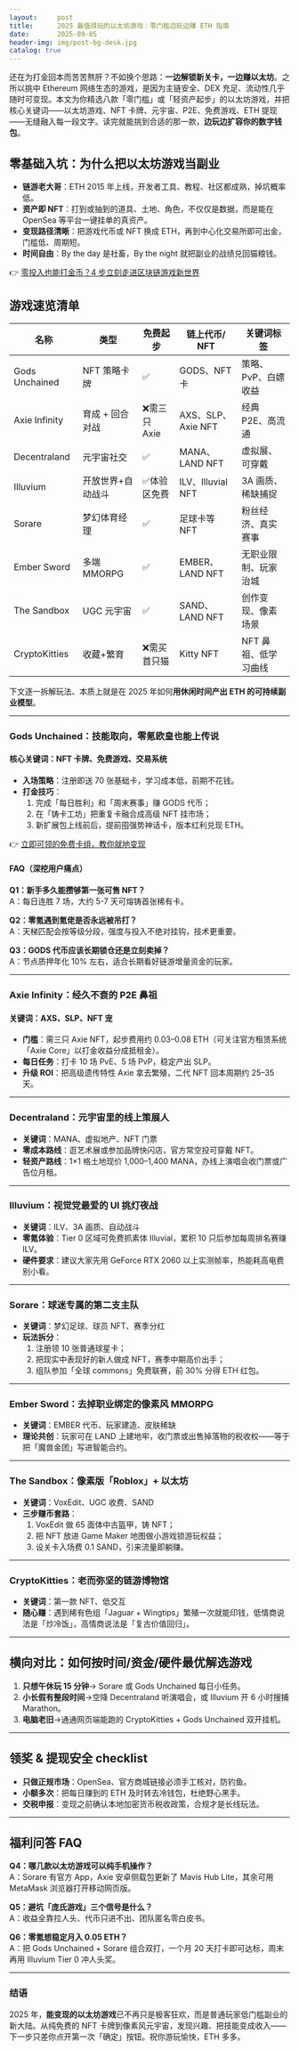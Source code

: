 ```yaml
---
layout:     post
title:      2025 最值得玩的以太坊游戏：零门槛边玩边赚 ETH 指南
date:       2025-09-05
header-img: img/post-bg-desk.jpg
catalog: true
---
```


还在为打金回本而苦苦熬肝？不如换个思路：**一边解锁新关卡，一边赚以太坊**。之所以挑中 Ethereum 网络生态的游戏，是因为主链安全、DEX 充足、流动性几乎随时可变现。本文为你精选八款「零门槛」或「轻资产起步」的以太坊游戏，并把核心关键词——以太坊游戏、NFT 卡牌、元宇宙、P2E、免费游戏、ETH 提现——无缝融入每一段文字。读完就能挑到合适的那一款，**边玩边扩容你的数字钱包**。

## 零基础入坑：为什么把以太坊游戏当副业
- **链游老大哥**：ETH 2015 年上线，开发者工具、教程、社区都成熟，掉坑概率低。  
- **资产即 NFT**：打到或抽到的道具、土地、角色，不仅仅是数据，而是能在 OpenSea 等平台一键挂单的真资产。  
- **变现路径清晰**：把游戏代币或 NFT 换成 ETH，再到中心化交易所即可出金，门槛低、周期短。  
- **时间自由**：By the day 是社畜，By the night 就把副业的战绩兑回猫粮钱。

👉 [零投入也能打金币？4 步立刻走进区块链游戏新世界](https://okxdog.com/)

## 游戏速览清单

| 名称 | 类型 | 免费起步 | 链上代币/ NFT | 关键词标签 |
|------|------|-----------|----------------|-------------|
| Gods Unchained | NFT 策略卡牌 | ✅ | GODS、NFT 卡 | 策略、PvP、白嫖收益 |
| Axie Infinity | 育成 + 回合对战 | ❌需三只 Axie | AXS、SLP、Axie NFT | 经典 P2E、高流通 |
| Decentraland | 元宇宙社交 | ✅ | MANA、LAND NFT | 虚拟展、可穿戴 |
| Illuvium | 开放世界+自动战斗 | ✅体验区免费 | ILV、Illuvial NFT | 3A 画质、稀缺捕捉 |
| Sorare | 梦幻体育经理 | ✅ | 足球卡等 NFT | 粉丝经济、真实赛事 |
| Ember Sword | 多端 MMORPG | ✅ | EMBER、LAND NFT | 无职业限制、玩家治城 |
| The Sandbox | UGC 元宇宙 | ✅ | SAND、LAND NFT | 创作变现、像素场景 |
| CryptoKitties | 收藏+繁育 | ❌需买首只猫 | Kitty NFT | NFT 鼻祖、低学习曲线 |

下文逐一拆解玩法、本质上就是在 2025 年如何**用休闲时间产出 ETH 的可持续副业模型**。

---

### Gods Unchained：技能取向，零氪欧皇也能上传说

#### 核心关键词：NFT 卡牌、免费游戏、交易系统
- **入场策略**：注册即送 70 张基础卡，学习成本低，前期不花钱。  
- **打金技巧**：  
  1. 完成「每日胜利」和「周末赛事」赚 GODS 代币；  
  2. 在「铸卡工坊」把重复卡融合成高级 NFT 挂市场；  
  3. 新扩展包上线前后，提前囤强势神话卡，版本红利兑现 ETH。  

👉 [立即可领的免费卡组，教你就地变现](https://okxdog.com/)

#### FAQ（深挖用户痛点）
**Q1：新手多久能攒够第一张可售 NFT？**  
A：每日连胜 7 场，大约 5-7 天可熔铸首张稀有卡。  

**Q2：零氪遇到氪佬是否永远被吊打？**  
A：天梯匹配会按等级分段，强度与投入不绝对挂钩，技术更重要。  

**Q3：GODS 代币应该长期锁仓还是立刻卖掉？**  
A：节点质押年化 10% 左右，适合长期看好链游增量资金的玩家。

---

### Axie Infinity：经久不衰的 P2E 鼻祖

#### 关键词：AXS、SLP、NFT 宠
- **门槛**：需三只 Axie NFT，起步费用约 0.03–0.08 ETH（可关注官方租赁系统「Axie Core」以打金收益分成抵租金）。  
- **每日任务**：打卡 10 场 PvE、5 场 PvP，稳定产出 SLP。  
- **升级 ROI**：把高级遗传特性 Axie 拿去繁殖，二代 NFT 回本周期约 25–35 天。

---

### Decentraland：元宇宙里的线上策展人
- **关键词**：MANA、虚拟地产、NFT 门票  
- **零成本路线**：逛艺术展或参加品牌快闪店，官方常空投可穿戴 NFT。  
- **轻资产路线**：1×1 格土地现价 1,000–1,400 MANA，办线上演唱会收门票或广告位月租。

---

### Illuvium：视觉党最爱的 UI 挑灯夜战
- **关键词**：ILV、3A 画质、自动战斗  
- **零氪体验**：Tier 0 区域可免费抓素体 Illuvial，累积 10 只后参加每周排名赛赚 ILV。  
- **硬件要求**：建议大家先用 GeForce RTX 2060 以上实测帧率，热能耗高电费别小看。

---

### Sorare：球迷专属的第二支主队
- **关键词**：梦幻足球、球员 NFT、赛季分红  
- **玩法拆分**：  
  1. 注册领 10 张普通球星卡；  
  2. 把现实中表现好的新人做成 NFT，赛季中期高价出手；  
  3. 组队参加「全球 commons」免费联赛，前 30% 分得 ETH 红包。

---

### Ember Sword：去掉职业绑定的像素风 MMORPG
- **关键词**：EMBER 代币、玩家建造、皮肤稀缺
- **理论共创**：玩家可在 LAND 上建地牢，收门票或出售掉落物的税收权——等于把「魔兽金团」写进智能合约。

---

### The Sandbox：像素版「Roblox」+ 以太坊
- **关键词**：VoxEdit、UGC 收费、SAND
- **三步赚币套路**：  
  1. VoxEdit 做 65 面体中古盔甲，铸 NFT；  
  2. 把 NFT 放进 Game Maker 地图做小游戏锁游玩权益；  
  3. 设关卡入场费 0.1 SAND，引来流量即躺赚。

---

### CryptoKitties：老而弥坚的链游博物馆
- **关键词**：第一款 NFT、低交互
- **随心赚**：遇到稀有色组「Jaguar + Wingtips」繁殖一次就能印钱，低情商说法是「炒冷饭」，高情商说法是「复古价值回归」。

---

## 横向对比：如何按时间/资金/硬件最优解选游戏
1. **只想午休玩 15 分钟**→ Sorare 或 Gods Unchained 每日小任务。  
2. **小长假有整段时间**→空降 Decentraland 听演唱会，或 Illuvium 开 6 小时搜捕 Marathon。  
3. **电脑老旧**→通通网页端能跑的 CryptoKitties + Gods Unchained 双开挂机。  

---

## 领奖 & 提现安全 checklist
- **只做正规市场**：OpenSea、官方商城链接必须手工核对，防钓鱼。  
- **小额多次**：把每日赚到的 ETH 及时转去冷钱包，杜绝野心黑手。  
- **交税申报**：变现之前确认本地加密货币税收政策，合规才是长线玩法。

---

## 福利问答 FAQ
**Q4：哪几款以太坊游戏可以纯手机操作？**  
A：Sorare 有官方 App，Axie 安卓侧载包更新了 Mavis Hub Lite，其余可用 MetaMask 浏览器打开移动网页版。

**Q5：避坑「庞氏游戏」三个信号是什么？**  
A：收益全靠拉人头、代币只进不出、团队匿名零白皮书。

**Q6：零氪想稳定月入 0.05 ETH？**  
A：把 Gods Unchained + Sorare 组合双打，一个月 20 天打卡即可达标，周末再用 Illuvium Tier 0 冲人头奖。

---

### 结语
2025 年，**能变现的以太坊游戏**已不再只是极客狂欢，而是普通玩家低门槛副业的新大陆。从纯免费的 NFT 卡牌到像素风元宇宙，发现兴趣、把技能变成收入——下一步只差你点开第一次「确定」按钮。祝你游玩愉快，ETH 多多。